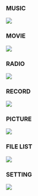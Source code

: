 
### MUSIC
![](http://static.energysistem.com/images/manuals/42645/579f30e766571.jpg) 


### MOVIE
 ![](http://static.energysistem.com/images/manuals/42645/579f310483658.jpg) 


### RADIO
![](http://static.energysistem.com/images/manuals/42645/579f30fcc630b.jpg) 


### RECORD
![](http://static.energysistem.com/images/manuals/42645/579f30be871d2.jpg) 


### PICTURE
![](http://static.energysistem.com/images/manuals/42645/579f30d96107f.jpg) 


### FILE LIST
![](http://static.energysistem.com/images/manuals/42645/579f30b646f40.jpg) 


### SETTING
![](http://static.energysistem.com/images/manuals/42645/579f30a6c0e13.jpg) 
